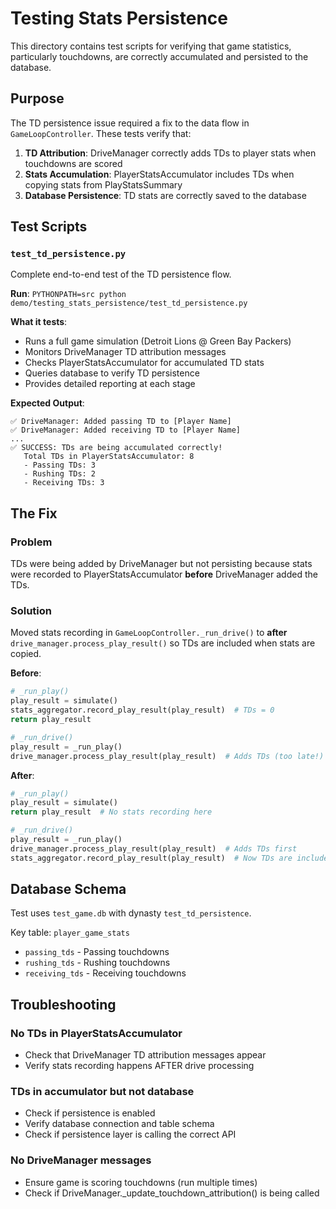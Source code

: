 # Testing Stats Persistence

This directory contains test scripts for verifying that game statistics, particularly touchdowns, are correctly accumulated and persisted to the database.

## Purpose

The TD persistence issue required a fix to the data flow in `GameLoopController`. These tests verify that:

1. **TD Attribution**: DriveManager correctly adds TDs to player stats when touchdowns are scored
2. **Stats Accumulation**: PlayerStatsAccumulator includes TDs when copying stats from PlayStatsSummary
3. **Database Persistence**: TD stats are correctly saved to the database

## Test Scripts

### `test_td_persistence.py`

Complete end-to-end test of the TD persistence flow.

**Run**: `PYTHONPATH=src python demo/testing_stats_persistence/test_td_persistence.py`

**What it tests**:
- Runs a full game simulation (Detroit Lions @ Green Bay Packers)
- Monitors DriveManager TD attribution messages
- Checks PlayerStatsAccumulator for accumulated TD stats
- Queries database to verify TD persistence
- Provides detailed reporting at each stage

**Expected Output**:
```
✅ DriveManager: Added passing TD to [Player Name]
✅ DriveManager: Added receiving TD to [Player Name]
...
✅ SUCCESS: TDs are being accumulated correctly!
   Total TDs in PlayerStatsAccumulator: 8
   - Passing TDs: 3
   - Rushing TDs: 2
   - Receiving TDs: 3
```

## The Fix

### Problem
TDs were being added by DriveManager but not persisting because stats were recorded to PlayerStatsAccumulator **before** DriveManager added the TDs.

### Solution
Moved stats recording in `GameLoopController._run_drive()` to **after** `drive_manager.process_play_result()` so TDs are included when stats are copied.

**Before**:
```python
# _run_play()
play_result = simulate()
stats_aggregator.record_play_result(play_result)  # TDs = 0
return play_result

# _run_drive()
play_result = _run_play()
drive_manager.process_play_result(play_result)  # Adds TDs (too late!)
```

**After**:
```python
# _run_play()
play_result = simulate()
return play_result  # No stats recording here

# _run_drive()
play_result = _run_play()
drive_manager.process_play_result(play_result)  # Adds TDs first
stats_aggregator.record_play_result(play_result)  # Now TDs are included!
```

## Database Schema

Test uses `test_game.db` with dynasty `test_td_persistence`.

Key table: `player_game_stats`
- `passing_tds` - Passing touchdowns
- `rushing_tds` - Rushing touchdowns
- `receiving_tds` - Receiving touchdowns

## Troubleshooting

### No TDs in PlayerStatsAccumulator
- Check that DriveManager TD attribution messages appear
- Verify stats recording happens AFTER drive processing

### TDs in accumulator but not database
- Check if persistence is enabled
- Verify database connection and table schema
- Check if persistence layer is calling the correct API

### No DriveManager messages
- Ensure game is scoring touchdowns (run multiple times)
- Check if DriveManager._update_touchdown_attribution() is being called
